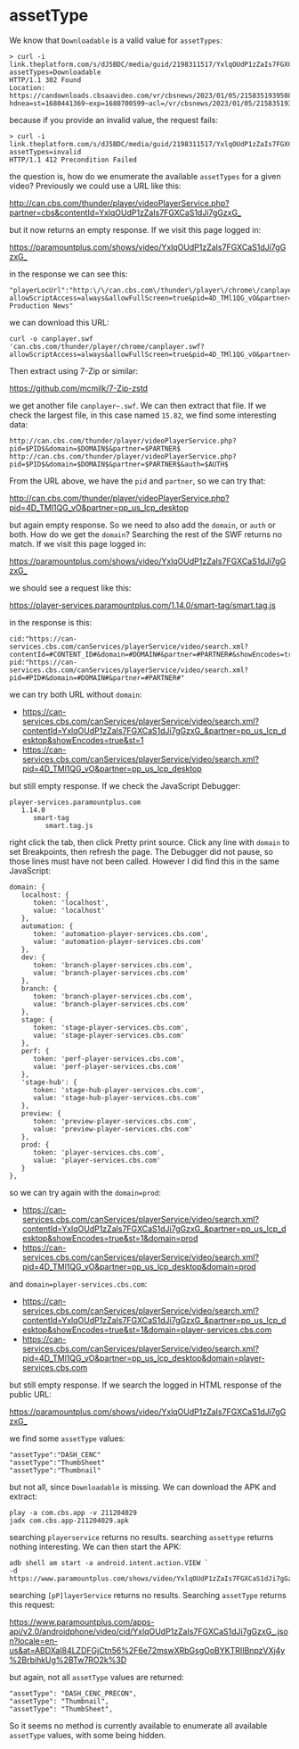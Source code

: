# assetType

We know that `Downloadable` is a valid value for `assetTypes`:

~~~
> curl -i link.theplatform.com/s/dJ5BDC/media/guid/2198311517/YxlqOUdP1zZaIs7FGXCaS1dJi7gGzxG_?assetTypes=Downloadable
HTTP/1.1 302 Found
Location: https://candownloads.cbsaavideo.com/vr/cbsnews/2023/01/05/2158351939508/0115_60minutes_full_1_1627388_5192.mp4?hdnea=st=1680441369~exp=1680700599~acl=/vr/cbsnews/2023/01/05/2158351939508/0115_60minutes_full_1_1627388_5192.mp4*~hmac=e2b1f173121395635d0e236efee7d78cfbf1d2f41c1264080250f4b42a30dd8b
~~~

because if you provide an invalid value, the request fails:

~~~
> curl -i link.theplatform.com/s/dJ5BDC/media/guid/2198311517/YxlqOUdP1zZaIs7FGXCaS1dJi7gGzxG_?assetTypes=invalid
HTTP/1.1 412 Precondition Failed
~~~

the question is, how do we enumerate the available `assetTypes` for a given
video? Previously we could use a URL like this:

<http://can.cbs.com/thunder/player/videoPlayerService.php?partner=cbs&contentId=YxlqOUdP1zZaIs7FGXCaS1dJi7gGzxG_>

but it now returns an empty response. If we visit this page logged in:

<https://paramountplus.com/shows/video/YxlqOUdP1zZaIs7FGXCaS1dJi7gGzxG_>

in the response we can see this:

~~~
"playerLocUrl":"http:\/\/can.cbs.com\/thunder\/player\/chrome\/canplayer.swf?allowScriptAccess=always&allowFullScreen=true&pid=4D_TMl1QG_vO&partner=pp_us_lcp_desktop&autoPlayVid=false&owner=CBS Production News"
~~~

we can download this URL:

~~~
curl -o canplayer.swf 'can.cbs.com/thunder/player/chrome/canplayer.swf?allowScriptAccess=always&allowFullScreen=true&pid=4D_TMl1QG_vO&partner=pp_us_lcp_desktop&autoPlayVid=false&owner=CBS%20Production%20News'
~~~

Then extract using 7-Zip or similar:

https://github.com/mcmilk/7-Zip-zstd

we get another file `canplayer~.swf`. We can then extract that file. If we check
the largest file, in this case named `15.82`, we find some interesting data:

~~~
http://can.cbs.com/thunder/player/videoPlayerService.php?pid=$PID$&domain=$DOMAIN$&partner=$PARTNER$
http://can.cbs.com/thunder/player/videoPlayerService.php?pid=$PID$&domain=$DOMAIN$&partner=$PARTNER$&auth=$AUTH$
~~~

From the URL above, we have the `pid` and `partner`, so we can try that:

<http://can.cbs.com/thunder/player/videoPlayerService.php?pid=4D_TMl1QG_vO&partner=pp_us_lcp_desktop>

but again empty response. So we need to also add the `domain`, or `auth` or both.
How do we get the `domain`? Searching the rest of the SWF returns no match. If
we visit this page logged in:

<https://paramountplus.com/shows/video/YxlqOUdP1zZaIs7FGXCaS1dJi7gGzxG_>

we should see a request like this:

https://player-services.paramountplus.com/1.14.0/smart-tag/smart.tag.js

in the response is this:

~~~
cid:"https://can-services.cbs.com/canServices/playerService/video/search.xml?contentId=#CONTENT_ID#&domain=#DOMAIN#&partner=#PARTNER#&showEncodes=true&st=1",
pid:"https://can-services.cbs.com/canServices/playerService/video/search.xml?pid=#PID#&domain=#DOMAIN#&partner=#PARTNER#"
~~~

we can try both URL without `domain`:

- <https://can-services.cbs.com/canServices/playerService/video/search.xml?contentId=YxlqOUdP1zZaIs7FGXCaS1dJi7gGzxG_&partner=pp_us_lcp_desktop&showEncodes=true&st=1>
- <https://can-services.cbs.com/canServices/playerService/video/search.xml?pid=4D_TMl1QG_vO&partner=pp_us_lcp_desktop>

but still empty response. If we check the JavaScript Debugger:

~~~
player-services.paramountplus.com
   1.14.0
      smart-tag
         smart.tag.js
~~~

right click the tab, then click Pretty print source. Click any line with `domain`
to set Breakpoints, then refresh the page. The Debugger did not pause, so those
lines must have not been called. However I did find this in the same JavaScript:

~~~
domain: {
   localhost: {
      token: 'localhost',
      value: 'localhost'
   },
   automation: {
      token: 'automation-player-services.cbs.com',
      value: 'automation-player-services.cbs.com'
   },
   dev: {
      token: 'branch-player-services.cbs.com',
      value: 'branch-player-services.cbs.com'
   },
   branch: {
      token: 'branch-player-services.cbs.com',
      value: 'branch-player-services.cbs.com'
   },
   stage: {
      token: 'stage-player-services.cbs.com',
      value: 'stage-player-services.cbs.com'
   },
   perf: {
      token: 'perf-player-services.cbs.com',
      value: 'perf-player-services.cbs.com'
   },
   'stage-hub': {
      token: 'stage-hub-player-services.cbs.com',
      value: 'stage-hub-player-services.cbs.com'
   },
   preview: {
      token: 'preview-player-services.cbs.com',
      value: 'preview-player-services.cbs.com'
   },
   prod: {
      token: 'player-services.cbs.com',
      value: 'player-services.cbs.com'
   }
},
~~~

so we can try again with the `domain=prod`:

- <https://can-services.cbs.com/canServices/playerService/video/search.xml?contentId=YxlqOUdP1zZaIs7FGXCaS1dJi7gGzxG_&partner=pp_us_lcp_desktop&showEncodes=true&st=1&domain=prod>
- <https://can-services.cbs.com/canServices/playerService/video/search.xml?pid=4D_TMl1QG_vO&partner=pp_us_lcp_desktop&domain=prod>

and `domain=player-services.cbs.com`:

- <https://can-services.cbs.com/canServices/playerService/video/search.xml?contentId=YxlqOUdP1zZaIs7FGXCaS1dJi7gGzxG_&partner=pp_us_lcp_desktop&showEncodes=true&st=1&domain=player-services.cbs.com>
- <https://can-services.cbs.com/canServices/playerService/video/search.xml?pid=4D_TMl1QG_vO&partner=pp_us_lcp_desktop&domain=player-services.cbs.com>

but still empty response. If we search the logged in HTML response of the
public URL:

<https://paramountplus.com/shows/video/YxlqOUdP1zZaIs7FGXCaS1dJi7gGzxG_>

we find some `assetType` values:

~~~
"assetType":"DASH_CENC"
"assetType":"ThumbSheet"
"assetType":"Thumbnail"
~~~

but not all, since `Downloadable` is missing. We can download the APK and
extract:

~~~
play -a com.cbs.app -v 211204029
jadx com.cbs.app-211204029.apk
~~~

searching `playerservice` returns no results. searching `assettype` returns
nothing interesting. We can then start the APK:

~~~
adb shell am start -a android.intent.action.VIEW `
-d https://www.paramountplus.com/shows/video/YxlqOUdP1zZaIs7FGXCaS1dJi7gGzxG_/
~~~

searching `[pP]layerService` returns no results. Searching `assetType` returns
this request:

https://www.paramountplus.com/apps-api/v2.0/androidphone/video/cid/YxlqOUdP1zZaIs7FGXCaS1dJi7gGzxG_.json?locale=en-us&at=ABDXaI84LZDFGjCtn56%2F6e72mswXRbGsgOoBYKTRIIBnpzVXj4y%2BrbihkUg%2BTw7RO2k%3D

but again, not all `assetType` values are returned:

~~~
"assetType": "DASH_CENC_PRECON",
"assetType": "Thumbnail",
"assetType": "ThumbSheet",
~~~

So it seems no method is currently available to enumerate all available
`assetType` values, with some being hidden.
